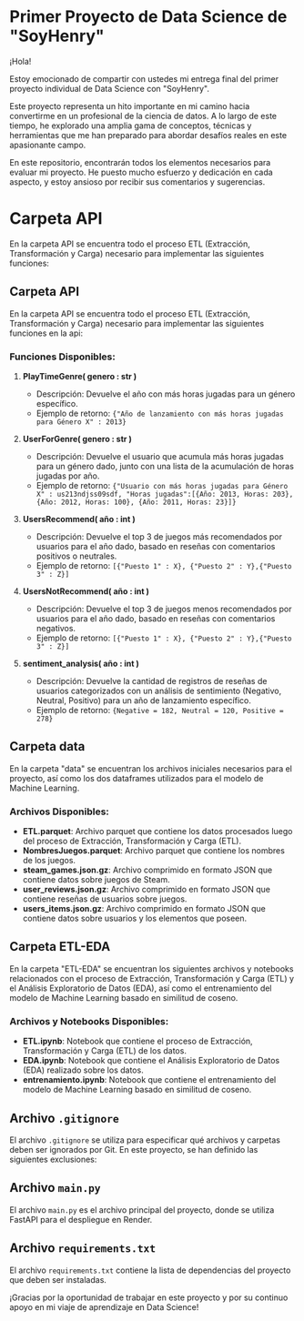 # Primer Proyecto de Data Science de "SoyHenry"
¡Hola!

Estoy emocionado de compartir con ustedes mi entrega final del primer proyecto individual de Data Science con "SoyHenry".

Este proyecto representa un hito importante en mi camino hacia convertirme en un profesional de la ciencia de datos. A lo largo de este tiempo, he explorado una amplia gama de conceptos, técnicas y herramientas que me han preparado para abordar desafíos reales en este apasionante campo.

En este repositorio, encontrarán todos los elementos necesarios para evaluar mi proyecto. He puesto mucho esfuerzo y dedicación en cada aspecto, y estoy ansioso por recibir sus comentarios y sugerencias.

# Carpeta API
En la carpeta API se encuentra todo el proceso ETL (Extracción, Transformación y Carga) necesario para implementar las siguientes funciones:

## Carpeta API

En la carpeta API se encuentra todo el proceso ETL (Extracción, Transformación y Carga) necesario para implementar las siguientes funciones en la api:

### Funciones Disponibles:

1. **PlayTimeGenre( genero : str )**
   - Descripción: Devuelve el año con más horas jugadas para un género específico.
   - Ejemplo de retorno: `{"Año de lanzamiento con más horas jugadas para Género X" : 2013}`

2. **UserForGenre( genero : str )**
   - Descripción: Devuelve el usuario que acumula más horas jugadas para un género dado, junto con una lista de la acumulación de horas jugadas por año.
   - Ejemplo de retorno: `{"Usuario con más horas jugadas para Género X" : us213ndjss09sdf, "Horas jugadas":[{Año: 2013, Horas: 203}, {Año: 2012, Horas: 100}, {Año: 2011, Horas: 23}]}`

3. **UsersRecommend( año : int )**
   - Descripción: Devuelve el top 3 de juegos más recomendados por usuarios para el año dado, basado en reseñas con comentarios positivos o neutrales.
   - Ejemplo de retorno: `[{"Puesto 1" : X}, {"Puesto 2" : Y},{"Puesto 3" : Z}]`

4. **UsersNotRecommend( año : int )**
   - Descripción: Devuelve el top 3 de juegos menos recomendados por usuarios para el año dado, basado en reseñas con comentarios negativos.
   - Ejemplo de retorno: `[{"Puesto 1" : X}, {"Puesto 2" : Y},{"Puesto 3" : Z}]`

5. **sentiment_analysis( año : int )**
   - Descripción: Devuelve la cantidad de registros de reseñas de usuarios categorizados con un análisis de sentimiento (Negativo, Neutral, Positivo) para un año de lanzamiento específico.
   - Ejemplo de retorno: `{Negative = 182, Neutral = 120, Positive = 278}`

## Carpeta data

En la carpeta "data" se encuentran los archivos iniciales necesarios para el proyecto, así como los dos dataframes utilizados para el modelo de Machine Learning.

### Archivos Disponibles:

- **ETL.parquet**: Archivo parquet que contiene los datos procesados luego del proceso de Extracción, Transformación y Carga (ETL).
- **NombresJuegos.parquet**: Archivo parquet que contiene los nombres de los juegos.
- **steam_games.json.gz**: Archivo comprimido en formato JSON que contiene datos sobre juegos de Steam.
- **user_reviews.json.gz**: Archivo comprimido en formato JSON que contiene reseñas de usuarios sobre juegos.
- **users_items.json.gz**: Archivo comprimido en formato JSON que contiene datos sobre usuarios y los elementos que poseen.

## Carpeta ETL-EDA

En la carpeta "ETL-EDA" se encuentran los siguientes archivos y notebooks relacionados con el proceso de Extracción, Transformación y Carga (ETL) y el Análisis Exploratorio de Datos (EDA), así como el entrenamiento del modelo de Machine Learning basado en similitud de coseno.

### Archivos y Notebooks Disponibles:

- **ETL.ipynb**: Notebook que contiene el proceso de Extracción, Transformación y Carga (ETL) de los datos.
- **EDA.ipynb**: Notebook que contiene el Análisis Exploratorio de Datos (EDA) realizado sobre los datos.
- **entrenamiento.ipynb**: Notebook que contiene el entrenamiento del modelo de Machine Learning basado en similitud de coseno.

## Archivo `.gitignore`

El archivo `.gitignore` se utiliza para especificar qué archivos y carpetas deben ser ignorados por Git. En este proyecto, se han definido las siguientes exclusiones:

## Archivo `main.py`

El archivo `main.py` es el archivo principal del proyecto, donde se utiliza FastAPI para el despliegue en Render.

## Archivo `requirements.txt`

El archivo `requirements.txt` contiene la lista de dependencias del proyecto que deben ser instaladas.

¡Gracias por la oportunidad de trabajar en este proyecto y por su continuo apoyo en mi viaje de aprendizaje en Data Science!

